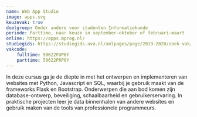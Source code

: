 ```yaml
---
name: Web App Studio
image: apps.svg
keuzevak: true
doelgroep: Onder andere voor studenten Informatiekunde
periode: Parttime, naar keuze in september-oktober of februari-maart
online: https://apps.mprog.nl/
studiegids: https://studiegids.uva.nl/xmlpages/page/2019-2020/zoek-vak/vak/73052
vakcode:
    fulltime: 50622FUP6Y
    parttime: 50622PRP6Y
---
```


In deze cursus ga je de diepte in met het ontwerpen en implementeren van websites met Python, Javascript en SQL, waarbij je gebruik maakt van de frameworks Flask en Bootstrap. Onderwerpen die aan bod komen zijn database-ontwerp, beveiliging, schaalbaarheid en gebruikerservaring. In praktische projecten leer je data binnenhalen van andere websites en gebruik maken van de tools van professionele programmeurs.
